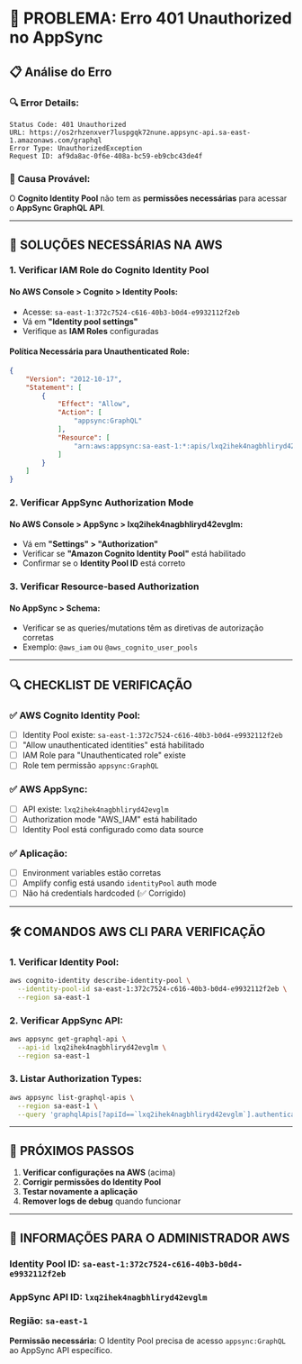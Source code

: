 # 🚨 PROBLEMA: Erro 401 Unauthorized no AppSync

## 📋 **Análise do Erro**

### 🔍 **Error Details:**
```
Status Code: 401 Unauthorized
URL: https://os2rhzenxver7luspgqk72nune.appsync-api.sa-east-1.amazonaws.com/graphql
Error Type: UnauthorizedException
Request ID: af9da8ac-0f6e-408a-bc59-eb9cbc43de4f
```

### 🎯 **Causa Provável:**
O **Cognito Identity Pool** não tem as **permissões necessárias** para acessar o **AppSync GraphQL API**.

---

## 🔧 **SOLUÇÕES NECESSÁRIAS NA AWS**

### 1. **Verificar IAM Role do Cognito Identity Pool**

#### **No AWS Console > Cognito > Identity Pools:**
- Acesse: `sa-east-1:372c7524-c616-40b3-b0d4-e9932112f2eb`
- Vá em **"Identity pool settings"**
- Verifique as **IAM Roles** configuradas

#### **Política Necessária para Unauthenticated Role:**
```json
{
    "Version": "2012-10-17",
    "Statement": [
        {
            "Effect": "Allow",
            "Action": [
                "appsync:GraphQL"
            ],
            "Resource": [
                "arn:aws:appsync:sa-east-1:*:apis/lxq2ihek4nagbhliryd42evglm/*"
            ]
        }
    ]
}
```

### 2. **Verificar AppSync Authorization Mode**

#### **No AWS Console > AppSync > lxq2ihek4nagbhliryd42evglm:**
- Vá em **"Settings" > "Authorization"**
- Verificar se **"Amazon Cognito Identity Pool"** está habilitado
- Confirmar se o **Identity Pool ID** está correto

### 3. **Verificar Resource-based Authorization**

#### **No AppSync > Schema:**
- Verificar se as queries/mutations têm as diretivas de autorização corretas
- Exemplo: `@aws_iam` ou `@aws_cognito_user_pools`

---

## 🔍 **CHECKLIST DE VERIFICAÇÃO**

### ✅ **AWS Cognito Identity Pool:**
- [ ] Identity Pool existe: `sa-east-1:372c7524-c616-40b3-b0d4-e9932112f2eb`
- [ ] "Allow unauthenticated identities" está habilitado
- [ ] IAM Role para "Unauthenticated role" existe
- [ ] Role tem permissão `appsync:GraphQL`

### ✅ **AWS AppSync:**
- [ ] API existe: `lxq2ihek4nagbhliryd42evglm`
- [ ] Authorization mode "AWS_IAM" está habilitado
- [ ] Identity Pool está configurado como data source

### ✅ **Aplicação:**
- [ ] Environment variables estão corretas
- [ ] Amplify config está usando `identityPool` auth mode
- [ ] Não há credentials hardcoded (✅ Corrigido)

---

## 🛠️ **COMANDOS AWS CLI PARA VERIFICAÇÃO**

### **1. Verificar Identity Pool:**
```bash
aws cognito-identity describe-identity-pool \
  --identity-pool-id sa-east-1:372c7524-c616-40b3-b0d4-e9932112f2eb \
  --region sa-east-1
```

### **2. Verificar AppSync API:**
```bash
aws appsync get-graphql-api \
  --api-id lxq2ihek4nagbhliryd42evglm \
  --region sa-east-1
```

### **3. Listar Authorization Types:**
```bash
aws appsync list-graphql-apis \
  --region sa-east-1 \
  --query 'graphqlApis[?apiId==`lxq2ihek4nagbhliryd42evglm`].authenticationType'
```

---

## 🚀 **PRÓXIMOS PASSOS**

1. **Verificar configurações na AWS** (acima)
2. **Corrigir permissões do Identity Pool**
3. **Testar novamente a aplicação**
4. **Remover logs de debug** quando funcionar

---

## 📧 **INFORMAÇÕES PARA O ADMINISTRADOR AWS**

### **Identity Pool ID:** `sa-east-1:372c7524-c616-40b3-b0d4-e9932112f2eb`
### **AppSync API ID:** `lxq2ihek4nagbhliryd42evglm`
### **Região:** `sa-east-1`

**Permissão necessária:** O Identity Pool precisa de acesso `appsync:GraphQL` ao AppSync API específico.
